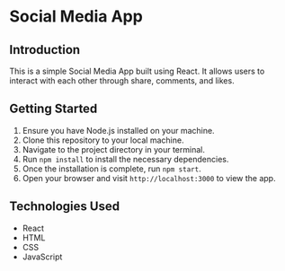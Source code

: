# Social Media App

## Introduction
This is a simple Social Media App built using React. It allows users to interact with each other through share, comments, and likes.

## Getting Started
1. Ensure you have Node.js installed on your machine.
2. Clone this repository to your local machine.
3. Navigate to the project directory in your terminal.
4. Run `npm install` to install the necessary dependencies.
5. Once the installation is complete, run `npm start`.
6. Open your browser and visit `http://localhost:3000` to view the app.

## Technologies Used
- React
- HTML
- CSS
- JavaScript
